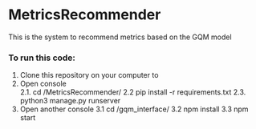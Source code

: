 # MetricsRecommender
This is the system to recommend metrics based on the GQM model

### To run this code:

1. Clone this repository on your computer to <path>
2. Open console   
    2.1. cd <path>/MetricsRecommender/
    2.2 pip install -r requirements.txt
    2.3. python3 manage.py runserver
3. Open another console 
   3.1 cd <path>/gqm_interface/
   3.2 npm install
   3.3 npm start